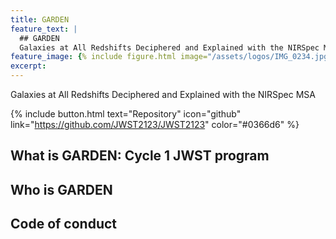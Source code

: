```yaml
---
title: GARDEN
feature_text: |
  ## GARDEN
  Galaxies at All Redshifts Deciphered and Explained with the NIRSpec MSA
feature_image: {% include figure.html image="/assets/logos/IMG_0234.jpg" caption="GARDEN logo" %}
excerpt: 
---
```


Galaxies at All Redshifts Deciphered and Explained with the NIRSpec MSA

{% include button.html text="Repository" icon="github" link="https://github.com/JWST2123/JWST2123" color="#0366d6" %}

## What is GARDEN: Cycle 1 JWST program



## Who is GARDEN


## Code of conduct
